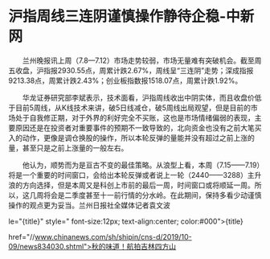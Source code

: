 # 沪指周线三连阴谨慎操作静待企稳-中新网

　　兰州晚报讯上周（7.8—7.12）市场走势较弱，市场无量难有突破机会。截至周五收盘，沪指报2930.55点，周累计跌2.67%，周线呈“三连阴”走势；深成指报9213.38点，周累计跌2.43%；创业板指数报1518.07点，周累计跌1.92%。

　　华龙证券研究部李斌表示，技术面看，沪指周线收出中阴实体，而且收盘价低于目前5周线，从K线技术来讲，破5日线减仓，破5周线出局观望，但是目前的市场处于自我修正期，对于外界的利好完全不买账，这也是市场情绪偏弱的表现，主要原因还是在投资者对重要事件的预期不一致导致的，北向资金也没有之前大笔买入的动作，更像是调仓换股的操作，所以本轮反弹的量能并没有超过之前上涨的量，甚至只是之前上涨量的一般左右。

　　他认为，顺势而为是亘古不变的最佳策略。从浪型上看，本周（7.15——7.19）将是一个重要的时间窗口，会给出本轮反弹或者说上一轮（2440——3288）主升浪的方向选择，但是本周又是科创上市前的最后一周，时间窗口或将顺延一周。所以，这几周将会是二季度甚至十一前行情的分水岭。在此期间，保持多看少动谨慎操作的观点更为妥当。兰州日报社全媒体记者袁文波

le="{title}" style=" font-size:12px; text-align:center; color:#000">{title}

href="//www.chinanews.com/sh/shipin/cns-d/2019/10-09/news834030.shtml">秋的味道！航拍吉林四方山

